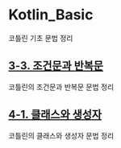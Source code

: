 # Kotlin_Basic
코틀린 기초 문법 정리

## [3-3. 조건문과 반복문](https://github.com/junha8070/Kotlin_Basic/blob/main/3-3%20조건문과%20반복문.md)
코틀린의 조건문과 반복문 문법 정리

## [4-1. 클래스와 생성자](https://github.com/junha8070/Kotlin_Basic/blob/6f515e2ef8d3ee309619d09b309af725ae8a2a05/4-1%20%E1%84%8F%E1%85%B3%E1%86%AF%E1%84%85%E1%85%A2%E1%84%89%E1%85%B3%E1%84%8B%E1%85%AA%20%E1%84%89%E1%85%A2%E1%86%BC%E1%84%89%E1%85%A5%E1%86%BC%E1%84%8C%E1%85%A1.md)
코틀린의 클래스와 생성자 문법 정리
